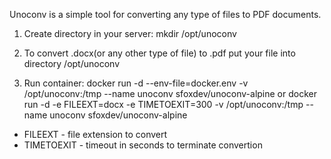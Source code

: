 Unoconv is a simple tool for converting any type of files to PDF documents.

1. Create directory in your server:
mkdir /opt/unoconv

2. To convert .docx(or any other type of file) to .pdf put your file into directory /opt/unoconv

3. Run container:
docker run -d --env-file=docker.env -v /opt/unoconv:/tmp --name unoconv sfoxdev/unoconv-alpine
or
docker run -d -e FILEEXT=docx -e TIMETOEXIT=300 -v /opt/unoconv:/tmp --name unoconv sfoxdev/unoconv-alpine

- FILEEXT - file extension to convert
- TIMETOEXIT - timeout in seconds to terminate convertion
